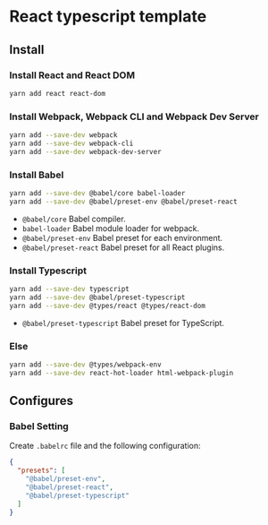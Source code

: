 # React typescript template

## Install

### Install React and React DOM

```bash
yarn add react react-dom
```

### Install Webpack, Webpack CLI and Webpack Dev Server

```bash
yarn add --save-dev webpack
yarn add --save-dev webpack-cli
yarn add --save-dev webpack-dev-server
```

### Install Babel

```bash
yarn add --save-dev @babel/core babel-loader
yarn add --save-dev @babel/preset-env @babel/preset-react
```

- `@babel/core` Babel compiler.
- `babel-loader` Babel module loader for webpack.
- `@babel/preset-env` Babel preset for each environment.
- `@babel/preset-react` Babel preset for all React plugins.

### Install Typescript

```bash
yarn add --save-dev typescript
yarn add --save-dev @babel/preset-typescript
yarn add --save-dev @types/react @types/react-dom
```

- `@babel/preset-typescript` Babel preset for TypeScript.

### Else

```bash
yarn add --save-dev @types/webpack-env
yarn add --save-dev react-hot-loader html-webpack-plugin
```

## Configures

### Babel Setting

Create `.babelrc` file and the following configuration:

```json
{
  "presets": [
    "@babel/preset-env",
    "@babel/preset-react",
    "@babel/preset-typescript"
  ]
}
```


